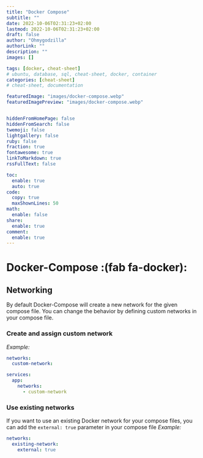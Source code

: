 ```yaml
---
title: "Docker Compose"
subtitle: ""
date: 2022-10-06T02:31:23+02:00
lastmod: 2022-10-06T02:31:23+02:00
draft: false
author: "Ohmygodzilla"
authorLink: ""
description: ""
images: []

tags: [docker, cheat-sheet]
# ubuntu, database, sql, cheat-sheet, docker, container
categories: [cheat-sheet]
# cheat-sheet, documentation

featuredImage: "images/docker-compose.webp"
featuredImagePreview: "images/docker-compose.webp"


hiddenFromHomePage: false
hiddenFromSearch: false
twemoji: false
lightgallery: false
ruby: false
fraction: true
fontawesome: true
linkToMarkdown: true
rssFullText: false

toc:
  enable: true
  auto: true
code:
  copy: true
  maxShownLines: 50
math:
  enable: false
share:
  enable: true
comment:
  enable: true
---
```


# Docker-Compose :(fab fa-docker):

## Networking
By default Docker-Compose will create a new network for the given compose file. You can change the behavior by defining custom networks in your compose file.
### Create and assign custom network
*Example:*
```yaml
networks:
  custom-network:

services:
  app:
    networks:
      - custom-network
```
### Use existing networks
If you want to use an existing Docker network for your compose files, you can add the `external: true` parameter in your compose file
*Example:*
```yaml
networks:
  existing-network:
    external: true
```
